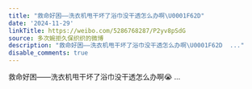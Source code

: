 ```yaml
---
title: "救命好困——洗衣机甩干坏了浴巾没干透怎么办啊\U0001F62D"
date: '2024-11-29'
linkTitle: https://weibo.com/5286768287/P2yv8pSdG
source: 多次婉拒久保织织的微博
description: "救命好困——洗衣机甩干坏了浴巾没干透怎么办啊\U0001F62D  ..."
disable_comments: true
---
```

救命好困——洗衣机甩干坏了浴巾没干透怎么办啊😭  ...